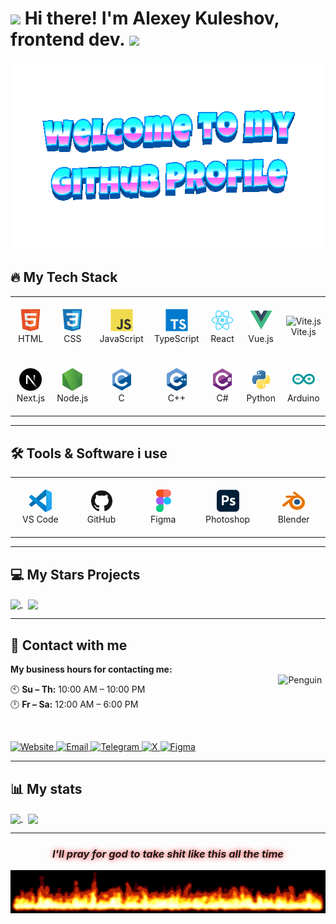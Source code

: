 <style>
@media (max-width: 768px) {
  .stats-container {
    display: flex;
    flex-direction: column;
    align-items: center;
  }
  .stats-container img {
    width: 90% !important;
  }
  .stars-container {
    display: flex;
    flex-direction: column;
    align-items: center;
  }
  .stars-container a {
    width: 90% !important;
  }
  table {
    width: 100% !important;
  }
}
</style>

<h1 align="left"> 
  <img src="https://github.com/blackcater/blackcater/raw/main/images/Hi.gif" height="32"/>
  Hi there! I'm Alexey Kuleshov, frontend dev.
  <img src="https://emojis.slackmojis.com/emojis/images/1588315024/8823/hyperkitty.gif?1588315024" width="30" />
</h1>

<div align="center">
  <img height="300" width="100%" src="https://github.com/AlexxxeyKuleshov/AlexxxeyKuleshov/blob/main/images/welcome-header.gif?raw=true" />
</div>

## 🔥 My Tech Stack

<table width='100%'>
  <tr>
    <td align="center" width="110" height="90">
      <img src="https://raw.githubusercontent.com/devicons/devicon/master/icons/html5/html5-original.svg" width="36" height="36" alt="HTML" />
      <br>HTML
    </td>
    <td align="center" width="110" height="90">
      <img src="https://raw.githubusercontent.com/devicons/devicon/master/icons/css3/css3-original.svg" width="36" height="36" alt="CSS" />
      <br>CSS
    </td>
    <td align="center" width="110" height="90">
      <img src="https://raw.githubusercontent.com/devicons/devicon/master/icons/javascript/javascript-original.svg" width="36" height="36" alt="JavaScript" />
      <br>JavaScript
    </td>
    <td align="center" width="110" height="90">
      <img src="https://raw.githubusercontent.com/devicons/devicon/master/icons/typescript/typescript-original.svg" width="36" height="36" alt="TypeScript" />
      <br>TypeScript
    </td>
    <td align="center" width="110" height="90">
      <img src="https://raw.githubusercontent.com/devicons/devicon/master/icons/react/react-original.svg" width="36" height="36" alt="React" />
      <br>React
    </td>
    <td align="center" width="110" height="90">
      <img src="https://raw.githubusercontent.com/devicons/devicon/master/icons/vuejs/vuejs-original.svg" width="36" height="36" alt="Vue.js" />
      <br>Vue.js
    </td>
    <td align="center" width="110" height="90">
      <img src="https://vitejs.dev/logo.svg" width="36" height="36" alt="Vite.js" />
      <br>Vite.js
    </td>
  </tr>
  <tr>
    <td align="center" width="110" height="90">
      <img src="https://raw.githubusercontent.com/devicons/devicon/master/icons/nextjs/nextjs-original.svg" width="36" height="36" alt="Next.js" />
      <br>Next.js
    </td>
    <td align="center" width="110" height="90">
      <img src="https://raw.githubusercontent.com/devicons/devicon/master/icons/nodejs/nodejs-original.svg" width="36" height="36" alt="Node.js" />
      <br>Node.js
    </td>
    <td align="center" width="110" height="90">
      <img src="https://raw.githubusercontent.com/devicons/devicon/master/icons/c/c-original.svg" width="36" height="36" alt="C" />
      <br>C
    </td>
    <td align="center" width="110" height="90">
      <img src="https://raw.githubusercontent.com/devicons/devicon/master/icons/cplusplus/cplusplus-original.svg" width="36" height="36" alt="C++" />
      <br>C++
    </td>
    <td align="center" width="110" height="90">
      <img src="https://raw.githubusercontent.com/devicons/devicon/master/icons/csharp/csharp-original.svg" width="36" height="36" alt="C#" />
      <br>C#
    </td>
    <td align="center" width="110" height="90">
      <img src="https://raw.githubusercontent.com/devicons/devicon/master/icons/python/python-original.svg" width="36" height="36" alt="Python" />
      <br>Python
    </td>
    <td align="center" width="110" height="90">
      <img src="https://raw.githubusercontent.com/devicons/devicon/master/icons/arduino/arduino-original.svg" width="36" height="36" alt="Arduino" />
      <br>Arduino
    </td>
  </tr>
</table>

---

## 🛠 Tools & Software i use

<table width='100%'>
  <tr>
    <td align="center" width="110" height="90">
      <img src="https://raw.githubusercontent.com/devicons/devicon/master/icons/vscode/vscode-original.svg" width="36" height="36" alt="VS Code" />
      <br>VS Code
    </td>
    <td align="center" width="110" height="90">
      <img src="https://raw.githubusercontent.com/devicons/devicon/master/icons/github/github-original.svg" width="36" height="36" alt="GitHub" />
      <br>GitHub
    </td>
    <td align="center" width="110" height="90">
      <img src="https://raw.githubusercontent.com/devicons/devicon/master/icons/figma/figma-original.svg" width="36" height="36" alt="Figma" />
      <br>Figma
    </td>
    <td align="center" width="110" height="90">
      <img src="https://raw.githubusercontent.com/devicons/devicon/master/icons/photoshop/photoshop-plain.svg" width="36" height="36" alt="Photoshop" />
      <br>Photoshop
    </td>
    <td align="center" width="110" height="90">
      <img src="https://raw.githubusercontent.com/devicons/devicon/master/icons/blender/blender-original.svg" width="36" height="36" alt="Blender" />
      <br>Blender
    </td>
  </tr>
</table>

---

## 💻 My Stars Projects

<div class="stars-container">
  <a href="https://github.com/AlexxxeyKuleshov/paintwork-labor-materials">
    <img width='49%' align="center" src="https://github-readme-stats.vercel.app/api/pin/?username=AlexxxeyKuleshov&repo=paintwork-labor-materials&border_color=02D892&bg_color=0D1117&title_color=C9D1D9&text_color=8B949E&icon_color=02D892" />
  </a>
  <span>&nbsp;</span>
  <a href="https://github.com/stocktaking-inc/site-policies">
    <img width='49%' align="center" src="https://github-readme-stats.vercel.app/api/pin/?username=stocktaking-inc&repo=site-policies&border_color=02D892&bg_color=0D1117&title_color=C9D1D9&text_color=8B949E&icon_color=02D892" />
  </a>
</div>

---

## 📱 Contact with me

**My business hours for contacting me:**  
<img align="right" src="https://raw.githubusercontent.com/Tarikul-Islam-Anik/Animated-Fluent-Emojis/master/Emojis/Animals/Penguin.png" alt="Penguin" width="15%" />

🕙 **Su – Th:** 10:00 AM – 10:00 PM  
🕛 **Fr – Sa:** 12:00 AM – 6:00 PM

<br/>

<p align="left">
  <a href="https://your-website-link.com" target="_blank">
    <img alt="Website" src="https://img.shields.io/badge/Website-000000?style=for-the-badge&logo=About.me&logoColor=white" />
  </a>
  <a href="mailto:al2ex2ey8@gmail.com" target="_blank">
    <img alt="Email" src="https://img.shields.io/badge/Email-D14836?style=for-the-badge&logo=gmail&logoColor=white" />
  </a>
  <a href="https://t.me/krxwrt" target="_blank">
    <img alt="Telegram" src="https://img.shields.io/badge/Telegram-2CA5E0?style=for-the-badge&logo=telegram&logoColor=white" />
  </a>
  <a href="https://x.com/krxwrt?s=21" target="_blank">
    <img alt="X" src="https://img.shields.io/badge/X-000000?style=for-the-badge&logo=x&logoColor=white" />
  </a>
  <a href="https://www.figma.com/@alex_js" target="_blank">
    <img alt="Figma" src="https://img.shields.io/badge/Figma-F24E1E?style=for-the-badge&logo=figma&logoColor=white" />
  </a>
</p>

---

## 📊 My stats 

<div class="stats-container">
  <a href="https://github.com/AlexxxeyKuleshov">
    <img width="43%" align="center" src="https://github-readme-stats.vercel.app/api?username=AlexxxeyKuleshov&show_icons=true&rank_icon=github&border_radius=10&border_color=02D892&bg_color=0D1117&title_color=C9D1D9&text_color=8B949E&icon_color=02D892" />
  </a>
  <span>&nbsp;</span>
  <a href="https://github.com/AlexxxeyKuleshov">
    <img width="48%" align="center" src="https://github-readme-stats.vercel.app/api/top-langs/?username=AlexxxeyKuleshov&layout=compact&card_width=445&border_radius=10&border_color=02D892&bg_color=0D1117&title_color=C9D1D9&text_color=8B949E&icon_color=02D892" />
  </a>
</div>

---

<h3 align="center" style="text-shadow: 0 0 8px red;"><em>I'll pray for god to take shit like this all the time</em></h3>

<div align="center">
  <img src="https://github.com/AlexxxeyKuleshov/AlexxxeyKuleshov/blob/main/images/flames.gif?raw=true" />
</div>
